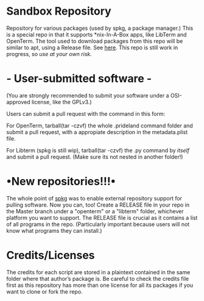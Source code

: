 # Sandbox Repository
Repository for various packages (used by spkg, a package manager.)
This is a special repo in that it supports *nix-In-A-Box apps, like LibTerm and OpenTerm.
The tool used to download packages from this repo will be similar to apt, using a Release file. See [here](https://github.com/sn3ksoftware/sandpkg).
This repo is still work in progress, so *use at your own risk.*

# - User-submitted software -

(You are strongly recommended to submit your software under a OSI-approved license, like the GPLv3.)

Users can submit a pull request with the command in this form:

For OpenTerm, tarball(tar -czvf) the whole .prideland command folder and submit a pull request, with a appropiate description in the metadata.plist file.

For Libterm (spkg is still wip), tarball(tar -czvf) the .py command by *itself* and submit a pull request. (Make sure its not nested in another folder!)

# •New repositories!!!•
The whole point of [spkg](https://github.com/sn3ksoftware/sandpkg) was to enable external repository support for pulling software.
Now you can, too! Create a RELEASE file in your repo in the Master branch under a "openterm" or a "libterm" folder, whichever platform you want to support. The RELEASE file is crucial as it contains a list of all programs in the repo.
(Particularly important because users will not know what programs they can install.)

# Credits/Licenses
The credits for each script are stored in a plaintext contained in the same folder where that author’s package is.
Be careful to check the credits file first as this repository has more than one license for all its packages if you want to clone or fork the repo.
